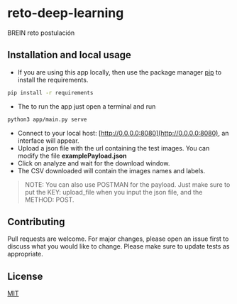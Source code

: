 # reto-deep-learning
BREIN reto postulación

## Installation and local usage

- If you are using this app locally, then use the package manager [pip](https://pip.pypa.io/en/stable/) to install the requirements.
```bash
pip install -r requirements
```
- The to run the app just open a terminal and run
```bash
python3 app/main.py serve
```
- Connect to your local host: [http://0.0.0.0:8080](http://0.0.0.0:8080), an interface will appear. 
- Upload a json file with the url containing the test images. You can modify the file **examplePayload.json**
- Click on analyze and wait for the download window.
- The CSV downloaded will contain the images names and labels.

> NOTE: You can also use POSTMAN for the payload. Just make sure to put the KEY: upload_file when you input the json file, and the METHOD: POST. 

## Contributing
Pull requests are welcome. For major changes, please open an issue first to discuss what you would like to change.
Please make sure to update tests as appropriate.

## License
[MIT](https://choosealicense.com/licenses/mit/)
